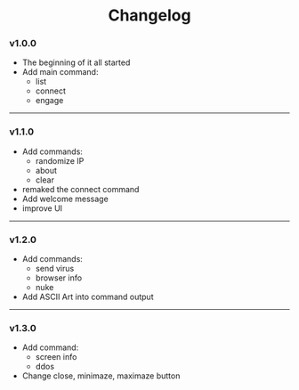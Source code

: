 <h1 align="center">Changelog</h1>

### v1.0.0
* The beginning of it all started
* Add main command:
  * list
  * connect
  * engage
<hr>

### v1.1.0
* Add commands: 
  * randomize IP
  * about
  * clear
* remaked the connect command
* Add welcome message
* improve UI
<hr>

### v1.2.0
* Add commands:
  * send virus
  * browser info
  * nuke
* Add ASCII Art into command output
<hr>

### v1.3.0
* Add command:
  * screen info
  * ddos
* Change close, minimaze, maximaze button